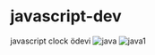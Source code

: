 # javascript-dev
javascript clock ödevi
![java](https://user-images.githubusercontent.com/120513064/227328028-7b8c4a14-33b4-4f64-871b-5fbb41829c1c.png)
![java1](https://user-images.githubusercontent.com/120513064/227328592-c2b3ddbe-3202-4f14-82ae-04f146c83df3.png)
